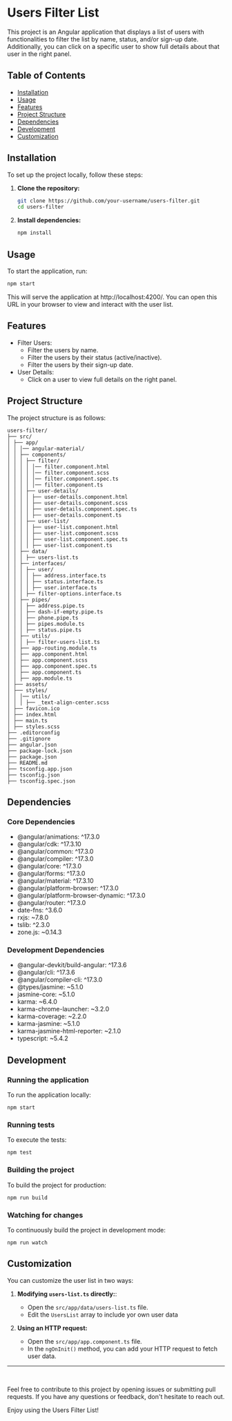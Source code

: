 # Users Filter List

This project is an Angular application that displays a list of users with functionalities to filter the list by name, status, and/or sign-up date. Additionally, you can click on a specific user to show full details about that user in the right panel.

## Table of Contents

- [Installation](#installation)
- [Usage](#usage)
- [Features](#features)
- [Project Structure](#project-structure)
- [Dependencies](#dependencies)
- [Development](#development)
- [Customization](#customization)

## Installation

To set up the project locally, follow these steps:

1. **Clone the repository:**

   ```bash
   git clone https://github.com/your-username/users-filter.git
   cd users-filter
   ```

2. **Install dependencies:**
   ```bash
   npm install
   ```

## Usage

To start the application, run:

```bash
npm start
```

This will serve the application at http://localhost:4200/. You can open this URL in your browser to view and interact with the user list.

## Features

- Filter Users:
  - Filter the users by name.
  - Filter the users by their status (active/inactive).
  - Filter the users by their sign-up date.
- User Details:
  - Click on a user to view full details on the right panel.

## Project Structure

The project structure is as follows:

```
users-filter/
├── src/
│ ├── app/
│ │ │── angular-material/
│ │ ├── components/
│ │ │ ├── filter/
│ │ │ │ │── filter.component.html
│ │ │ │ │── filter.component.scss
│ │ │ │ │── filter.component.spec.ts
│ │ │ │ │── filter.component.ts
│ │ │ ├── user-details/
│ │ │ │ ├── user-details.component.html
│ │ │ │ ├── user-details.component.scss
│ │ │ │ ├── user-details.component.spec.ts
│ │ │ │ ├── user-details.component.ts
│ │ │ ├── user-list/
│ │ │ │ ├── user-list.component.html
│ │ │ │ ├── user-list.component.scss
│ │ │ │ ├── user-list.component.spec.ts
│ │ │ │ ├── user-list.component.ts
│ │ ├── data/
│ │ │ ├── users-list.ts
│ │ ├── interfaces/
│ │ │ ├── user/
│ │ │ │ ├── address.interface.ts
│ │ │ │ ├── status.interface.ts
│ │ │ │ ├── user.interface.ts
│ │ │ ├── filter-options.interface.ts
│ │ ├── pipes/
│ │ │ ├── address.pipe.ts
│ │ │ ├── dash-if-empty.pipe.ts
│ │ │ ├── phone.pipe.ts
│ │ │ ├── pipes.module.ts
│ │ │ ├── status.pipe.ts
│ │ ├── utils/
│ │ │ ├── filter-users-list.ts
│ │ ├── app-routing.module.ts
│ │ ├── app.component.html
│ │ ├── app.component.scss
│ │ ├── app.component.spec.ts
│ │ ├── app.component.ts
│ │ ├── app.module.ts
│ ├── assets/
│ ├── styles/
│ │ │── utils/
│ │ │ ├── _text-align-center.scss
│ ├── favicon.ico
│ ├── index.html
│ ├── main.ts
│ ├── styles.scss
├── .editorconfig
├── .gitignore
├── angular.json
├── package-lock.json
├── package.json
├── README.md
├── tsconfig.app.json
├── tsconfig.json
├── tsconfig.spec.json
```

## Dependencies

### Core Dependencies

- @angular/animations: ^17.3.0
- @angular/cdk: ^17.3.10
- @angular/common: ^17.3.0
- @angular/compiler: ^17.3.0
- @angular/core: ^17.3.0
- @angular/forms: ^17.3.0
- @angular/material: ^17.3.10
- @angular/platform-browser: ^17.3.0
- @angular/platform-browser-dynamic: ^17.3.0
- @angular/router: ^17.3.0
- date-fns: ^3.6.0
- rxjs: ~7.8.0
- tslib: ^2.3.0
- zone.js: ~0.14.3

### Development Dependencies

- @angular-devkit/build-angular: ^17.3.6
- @angular/cli: ^17.3.6
- @angular/compiler-cli: ^17.3.0
- @types/jasmine: ~5.1.0
- jasmine-core: ~5.1.0
- karma: ~6.4.0
- karma-chrome-launcher: ~3.2.0
- karma-coverage: ~2.2.0
- karma-jasmine: ~5.1.0
- karma-jasmine-html-reporter: ~2.1.0
- typescript: ~5.4.2

## Development

### Running the application

To run the application locally:

```
npm start
```

### Running tests

To execute the tests:

```
npm test
```

### Building the project

To build the project for production:

```
npm run build
```

### Watching for changes

To continuously build the project in development mode:

```
npm run watch
```

## Customization

You can customize the user list in two ways:

1. **Modifying `users-list.ts` directly:**:

   - Open the `src/app/data/users-list.ts` file.
   - Edit the `UsersList` array to include yor own user data

2. **Using an HTTP request:**

   - Open the `src/app/app.component.ts` file.
   - In the `ngOnInit()` method, you can add your HTTP request to fetch user data.

---

&nbsp;

Feel free to contribute to this project by opening issues or submitting pull requests. If you have any questions or feedback, don't hesitate to reach out.

Enjoy using the Users Filter List!
